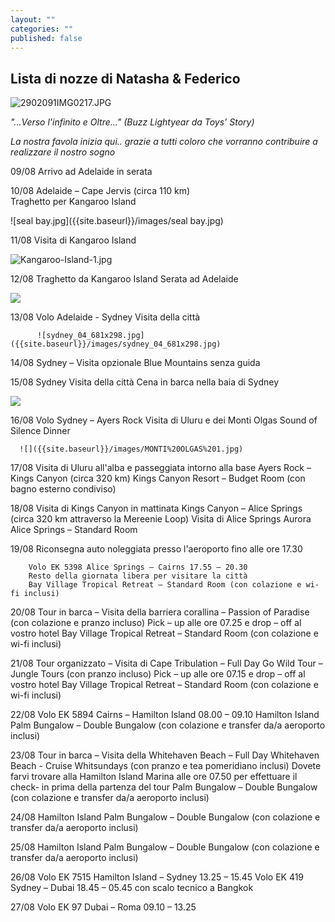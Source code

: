 ```yaml
---
layout: ""
categories: ""
published: false
---
```


## Lista di nozze di Natasha & Federico


![2902091IMG0217.JPG]({{site.baseurl}}/images/2902091IMG0217.JPG)


_"...Verso l'infinito e Oltre..."  (Buzz Lightyear da Toys’ Story)_

_La nostra favola inizia qui.. grazie a tutti coloro che vorranno contribuire a realizzare il nostro sogno_





09/08	Arrivo ad Adelaide in serata
		
10/08	Adelaide – Cape Jervis (circa 110 km)	
		Traghetto per Kangaroo Island 
		
![seal bay.jpg]({{site.baseurl}}/images/seal bay.jpg)


11/08	Visita di Kangaroo Island

![Kangaroo-Island-1.jpg]({{site.baseurl}}/images/Kangaroo-Island-1.jpg)



12/08	Traghetto da Kangaroo Island 
		Serata ad Adelaide 
        
![]({{site.baseurl}}/images/admiral-s-arch-at-sunset.jpg)

13/08		Volo Adelaide - Sydney
			Visita della città
            
          ![sydney_04_681x298.jpg]({{site.baseurl}}/images/sydney_04_681x298.jpg)



14/08	Sydney – Visita opzionale Blue Mountains senza guida
		
        
        

15/08	Sydney 
		Visita della città
        Cena in barca nella baia di Sydney
        
![]({{site.baseurl}}/images/sydney.jpg)


16/08	Volo Sydney – Ayers Rock 
		Visita di Uluru e dei Monti Olgas
        Sound of Silence Dinner
        
      ![]({{site.baseurl}}/images/MONTI%20OLGAS%201.jpg)  

17/08		Visita di Uluru all'alba e passeggiata intorno alla base
		Ayers Rock – Kings Canyon (circa 320 km)
		Kings Canyon Resort – Budget Room (con bagno esterno condiviso)

18/08		Visita di Kings Canyon in mattinata
		Kings Canyon – Alice Springs (circa 320 km attraverso la Mereenie Loop)
		Visita di Alice Springs
		Aurora Alice Springs – Standard Room

19/08		Riconsegna auto noleggiata presso l'aeroporto fino alle ore 17.30

		Volo EK 5398 Alice Springs – Cairns 17.55 – 20.30
		Resto della giornata libera per visitare la città
		Bay Village Tropical Retreat – Standard Room (con colazione e wi-fi inclusi)

20/08		Tour in barca – Visita della barriera corallina – Passion of Paradise (con colazione e 		pranzo incluso)
		Pick – up alle ore 07.25 e drop – off al vostro hotel
		Bay Village Tropical Retreat – Standard Room (con colazione e wi-fi inclusi)

21/08		Tour organizzato – Visita di Cape Tribulation – Full Day Go Wild Tour – Jungle Tours 		(con pranzo incluso)
		Pick – up alle ore 07.15 e drop – off al vostro hotel
		Bay Village Tropical Retreat – Standard Room (con colazione e wi-fi inclusi)

22/08		Volo EK 5894 Cairns – Hamilton Island 08.00 – 09.10
		Hamilton Island
		Palm Bungalow – Double Bungalow (con colazione e transfer da/a aeroporto inclusi)






23/08		Tour in barca – Visita della Whitehaven Beach – Full Day Whitehaven Beach -
		Cruise Whitsundays (con pranzo e tea pomeridiano inclusi) 
		Dovete farvi trovare alla Hamilton Island Marina alle ore 07.50 per effettuare il 			check- in prima della partenza del tour
		Palm Bungalow – Double Bungalow (con colazione e transfer da/a aeroporto inclusi)

24/08		Hamilton Island
		Palm Bungalow – Double Bungalow (con colazione e transfer da/a aeroporto inclusi)

25/08		Hamilton Island
		Palm Bungalow – Double Bungalow (con colazione e transfer da/a aeroporto inclusi)

26/08		Volo EK 7515 Hamilton Island – Sydney 13.25 – 15.45
		Volo EK 419 Sydney – Dubai 18.45 – 05.45 con scalo tecnico a Bangkok

27/08		Volo EK 97 Dubai – Roma 09.10 – 13.25